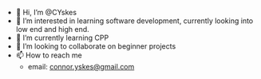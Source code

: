- 👋 Hi, I’m @CYskes
- 👀 I’m interested in learning software development, currently looking into low end and high end.
- 🌱 I’m currently learning CPP
- 💞️ I’m looking to collaborate on beginner projects
- 📫 How to reach me 
    - email: connor.yskes@gmail.com

<!---
CYskes/CYskes is a ✨ special ✨ repository because its `README.md` (this file) appears on your GitHub profile.
You can click the Preview link to take a look at your changes.
--->
